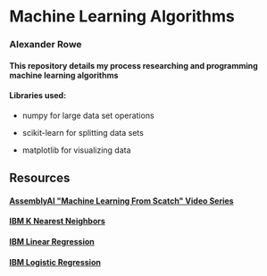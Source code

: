# Machine Learning Algorithms

### Alexander Rowe

#### This repository details my process researching and programming machine learning algorithms

#### Libraries used: 

- numpy for large data set operations

- scikit-learn for splitting data sets

- matplotlib for visualizing data






## Resources

#### [AssemblyAI "Machine Learning From Scatch" Video Series](https://www.youtube.com/watch?v=p1hGz0w_OCo&list=PLcWfeUsAys2k_xub3mHks85sBHZvg24Jd)

#### [IBM K Nearest Neighbors](https://www.ibm.com/topics/knn)

#### [IBM Linear Regression](https://www.ibm.com/topics/linear-regression)

#### [IBM Logistic Regression](https://www.ibm.com/topics/logistic-regression)
